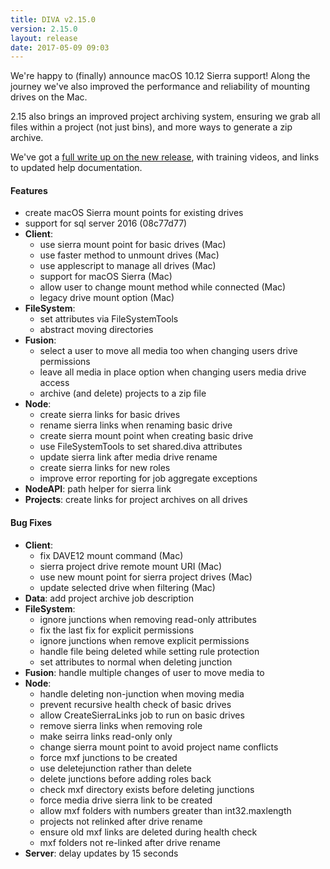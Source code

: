```yaml
---
title: DIVA v2.15.0
version: 2.15.0
layout: release
date: 2017-05-09 09:03
---
```


We're happy to (finally) announce macOS 10.12 Sierra support!
Along the journey we've also improved the performance and reliability of mounting drives on the Mac.

2.15 also brings an improved project archiving system, ensuring we grab all files within a project (not just bins), and more ways to generate a zip archive.

We've got a [full write up on the new release](https://www.group6.co.nz/news/2017/05/09/diva-sierra-support.html), with training videos, and links to updated help documentation.

#### Features

- create macOS Sierra mount points for existing drives
- support for sql server 2016 (08c77d77)
- **Client**:
  - use sierra mount point for basic drives (Mac)
  - use faster method to unmount drives (Mac)
  - use applescript to manage all drives (Mac)
  - support for macOS Sierra (Mac)
  - allow user to change mount method while connected (Mac)
  - legacy drive mount option (Mac)
- **FileSystem**:
  - set attributes via FileSystemTools
  - abstract moving directories
- **Fusion**:
  - select a user to move all media too when changing users drive permissions
  - leave all media in place option when changing users media drive access
  - archive (and delete) projects to a zip file  
- **Node**:
  - create sierra links for basic drives
  - rename sierra links when renaming basic drive
  - create sierra mount point when creating basic drive
  - use FileSystemTools to set shared.diva attributes
  - update sierra link after media drive rename
  - create sierra links for new roles
  - improve error reporting for job aggregate exceptions
- **NodeAPI**: path helper for sierra link
- **Projects**: create links for project archives on all drives

#### Bug Fixes

- **Client**:
  - fix DAVE12 mount command (Mac)
  - sierra project drive remote mount URI (Mac)
  - use new mount point for sierra project drives (Mac)
  - update selected drive when filtering (Mac)
- **Data**: add project archive job description
- **FileSystem**:
  - ignore junctions when removing read-only attributes
  - fix the last fix for explicit permissions
  - ignore junctions when remove explicit permissions
  - handle file being deleted while setting rule protection
  - set attributes to normal when deleting junction
- **Fusion**: handle multiple changes of user to move media to
- **Node**:
  - handle deleting non-junction when moving media
  - prevent recursive health check of basic drives
  - allow CreateSierraLinks job to run on basic drives
  - remove sierra links when removing role
  - make seirra links read-only only
  - change sierra mount point to avoid project name conflicts
  - force mxf junctions to be created
  - use deletejunction rather than delete
  - delete junctions before adding roles back
  - check mxf directory exists before deleting junctions
  - force media drive sierra link to be created
  - allow mxf folders with numbers greater than int32.maxlength
  - projects not relinked after drive rename
  - ensure old mxf links are deleted during health check
  - mxf folders not re-linked after drive rename
- **Server**: delay updates by 15 seconds
